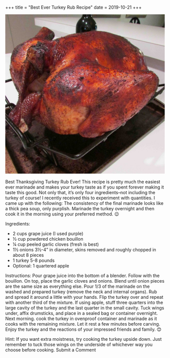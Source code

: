 +++
title = "Best Ever Turkey Rub Recipe"
date = 2019-10-21
+++

![Turkey](/img/turkey.jpg)

Best Thanksgiving Turkey Rub Ever!
This recipe is pretty much the easiest ever marinade and makes your turkey taste as if you spent forever making it taste this good. Not only that, it’s only four ingredients–not including the turkey of course!
I recently received this to experiment with quantities. I came up with the following: The consistency of the final marinade looks like a thick pea soup, only purplish. Marinade the turkey overnight and then cook it in the morning using your preferred method. 😉

Ingredients:
* 2 cups grape juice (I used purple)
* ½ cup powdered chicken bouillon
* ¼ cup peeled garlic cloves (fresh is best)
* 1½ onions 3½-4” in diameter, skins removed and roughly chopped in about 8 pieces
* 1 turkey 5-8 pounds
* Optional: 1 quartered apple

Instructions:
Pour grape juice into the bottom of a blender. Follow with the bouillon. On top, place the garlic cloves and onions.
Blend until onion pieces are the same size as everything else.
Pour 1/3 of the marinade on the washed and prepared turkey (remove the neck and internal organs). Rub and spread it around a little with your hands.
Flip the turkey over and repeat with another third of the mixture.
If using apple, stuff three quarters into the large cavity of the turkey and the last quarter in the small cavity.
Tuck wings under, affix drumsticks, and place in a sealed bag or container overnight.
Next morning. cook the turkey in ovenproof container and marinade as it cooks with the remaining mixture.
Let it rest a few minutes before carving.
Enjoy the turkey and the reactions of your impressed friends and family. 😊

Hint: If you want extra moistness, try cooking the turkey upside down. Just remember to tuck those wings on the underside of whichever way you choose before cooking.
Submit a Comment
